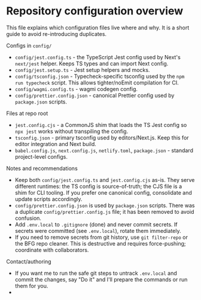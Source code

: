 # Repository configuration overview

This file explains which configuration files live where and why. It is a short guide to avoid re-introducing duplicates.

Configs in `config/`

- `config/jest.config.ts` - the TypeScript Jest config used by Next's `next/jest` helper. Keeps TS types and can import Next config.
- `config/jest.setup.ts` - Jest setup helpers and mocks.
- `config/tsconfig.json` - Typecheck-specific tsconfig used by the `npm run typecheck` script. This allows tighter/noEmit compilation for CI.
- `config/wagmi.config.ts` - wagmi codegen config.
- `config/prettier.config.json` - canonical Prettier config used by `package.json` scripts.

Files at repo root

- `jest.config.cjs` - a CommonJS shim that loads the TS Jest config so `npx jest` works without transpiling the config.
- `tsconfig.json` - primary tsconfig used by editors/Next.js. Keep this for editor integration and Next build.
- `babel.config.js`, `next.config.js`, `netlify.toml`, `package.json` - standard project-level configs.

Notes and recommendations

- Keep both `config/jest.config.ts` and `jest.config.cjs` as-is. They serve different runtimes: the TS config is source-of-truth; the CJS file is a shim for CLI tooling. If you prefer one canonical config, consolidate and update scripts accordingly.
- `config/prettier.config.json` is used by `package.json` scripts. There was a duplicate `config/prettier.config.js` file; it has been removed to avoid confusion.
- Add `.env.local` to `.gitignore` (done) and never commit secrets. If secrets were committed (see `.env.local`), rotate them immediately.
- If you need to remove secrets from git history, use `git filter-repo` or the BFG repo cleaner. This is destructive and requires force-pushing; coordinate with collaborators.

Contact/authoring

- If you want me to run the safe git steps to untrack `.env.local` and commit the changes, say "Do it" and I'll prepare the commands or run them for you.
- 